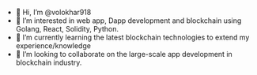 - 👋 Hi, I’m @volokhar918
- 👀 I’m interested in web app, Dapp development and blockchain using Golang, React, Solidity, Python.
- 🌱 I’m currently learning the latest blockchain technologies to extend my experience/knowledge
- 💞️ I’m looking to collaborate on the large-scale app development in blockchain industry.

<!---
volokhar918/volokhar918 is a ✨ special ✨ repository because its `README.md` (this file) appears on your GitHub profile.
You can click the Preview link to take a look at your changes.
--->
